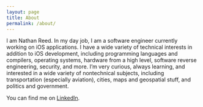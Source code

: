 ```yaml
---
layout: page
title: About
permalink: /about/
---
```


I am Nathan Reed. In my day job, I am a software engineer currently working on iOS applications. I have a wide variety of technical interests in addition to iOS development, including programming languages and compilers, operating systems, hardware from a high level, software reverse engineering, security, and more.  I’m very curious, always learning, and interested in a wide variety of nontechnical subjects, including transportation (especially aviation), cities, maps and geospatial stuff, and politics and government.

You can find me on [LinkedIn](https://www.linkedin.com/in/nathan-reed-3224321a6/).
